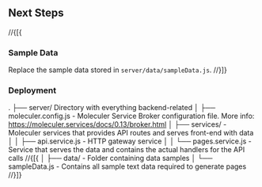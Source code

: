 ﻿## Next Steps

//{[{

### Sample Data

Replace the sample data stored in `server/data/sampleData.js`.
//}]}

### Deployment

.
├── server/ Directory with everything backend-related
│ ├── moleculer.config.js - Moleculer Service Broker configuration file. More info: https://moleculer.services/docs/0.13/broker.html
│ ├── services/ - Moleculer services that provides API routes and serves front-end with data
│ │ ├── api.service.js - HTTP gateway service
│ │ └── pages.service.js - Service that serves the data and contains the actual handlers for the API calls
//{[{
│ ├── data/ - Folder containing data samples
│ └── sampleData.js - Contains all sample text data required to generate pages
//}]}
